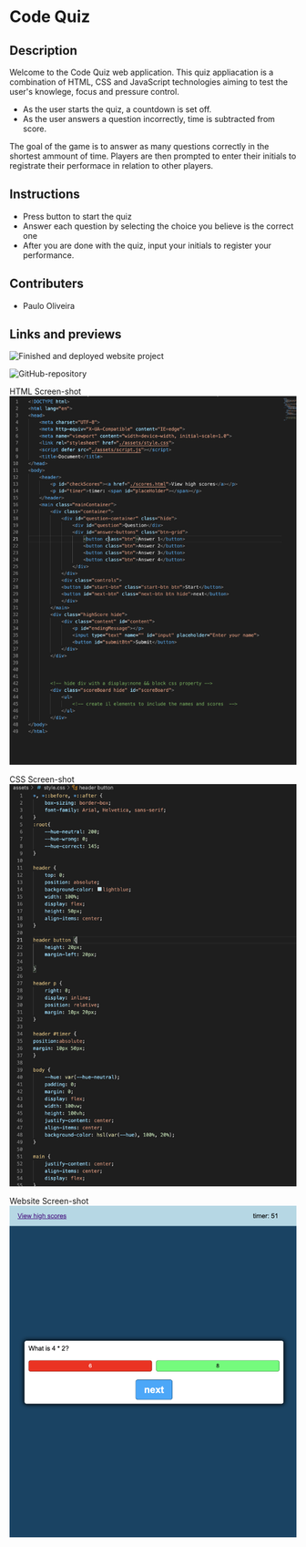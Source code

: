# Code Quiz

## Description

Welcome to the Code Quiz web application. This quiz appliacation is a combination of HTML, CSS and JavaScript technologies aiming to test the user's knowlege, focus and pressure control. 

* As the user starts the quiz, a countdown is set off.
* As the user answers a question incorrectly, time is subtracted from score.

The goal of the game is to answer as many questions correctly in the shortest ammount of time. Players are then prompted to enter their initials to registrate their performace in relation to other players.

## Instructions

* Press button to start the quiz
* Answer each question by selecting the choice you believe is the correct one
* After you are done with the quiz, input your initials to register your performance.

## Contributers

* Paulo Oliveira

## Links and previews

![Finished and deployed website project](https://paulooliveira152012.github.io/code_quiz/)

![GitHub-repository](https://github.com/paulooliveira152012/code_quiz)



HTML Screen-shot
![HTML ScreenShot](assets/ScreenShot/html.png)

CSS Screen-shot
![CSS ScreenShot](assets/ScreenShot/css.png)

Website Screen-shot
![WebsiteScreenshot](assets/ScreenShot/Website.png)


